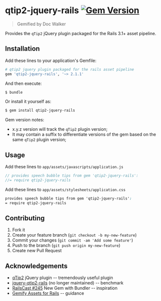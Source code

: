 # qtip2-jquery-rails [![Gem Version](https://badge.fury.io/rb/qtip2-jquery-rails.png)](http://badge.fury.io/rb/qtip2-jquery-rails)

> Gemified by Doc Walker

Provides the `qTip2` jQuery plugin packaged for the Rails 3.1+ asset pipeline.

## Installation

Add these lines to your application's Gemfile:

```rb
# qtip2 jquery plugin packaged for the rails asset pipeline
gem 'qtip2-jquery-rails', '~> 2.1.1'
```

And then execute:

```sh
$ bundle
```

Or install it yourself as:

```sh
$ gem install qtip2-jquery-rails
```

Gem version notes:

  - x.y.z version will track the `qTip2` plugin version;
  - It may contain a suffix to differentiate versions of the gem based on the same `qTip2` plugin version;

## Usage

Add these lines to `app/assets/javascripts/application.js`

```js
// provides speech bubble tips from gem 'qtip2-jquery-rails':
//= require qtip2-jquery-rails
```

Add these lines to `app/assets/stylesheets/application.css`

```css
provides speech bubble tips from gem 'qtip2-jquery-rails':
= require qtip2-jquery-rails
```

## Contributing

1. Fork it
2. Create your feature branch (`git checkout -b my-new-feature`)
3. Commit your changes (`git commit -am 'Add some feature'`)
4. Push to the branch (`git push origin my-new-feature`)
5. Create new Pull Request

## Acknowledgements

- [qTip2](http://qtip2.com) jQuery plugin -- tremendously useful plugin
- [jquery-qtip2-rails](https://github.com/tkrotoff/jquery-qtip2-rails/) (no longer maintained) -- benchmark
- [RailsCast #245](http://railscasts.com/episodes/245-new-gem-with-bundler) New Gem with Bundler -- inspiration
- [Gemify Assets for Rails](http://prioritized.net/blog/gemify-assets-for-rails/) -- guidance